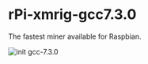 # rPi-xmrig-gcc7.3.0
The fastest miner available for Raspbian.


![init gcc-7.3.0](https://imgur.com/CV3gvNU)
